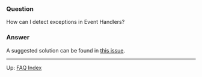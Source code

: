 

### Question

How can I detect exceptions in Event Handlers?

### Answer

A suggested solution can be found in [this issue](https://github.com/Day8/re-frame/issues/231#issuecomment-249991378).

***

Up:  [FAQ Index](README.md)&nbsp;&nbsp;&nbsp;&nbsp;&nbsp;&nbsp;

<!-- START doctoc generated TOC please keep comment here to allow auto update -->
<!-- DON'T EDIT THIS SECTION, INSTEAD RE-RUN doctoc TO UPDATE -->
<!-- END doctoc generated TOC please keep comment here to allow auto update -->

